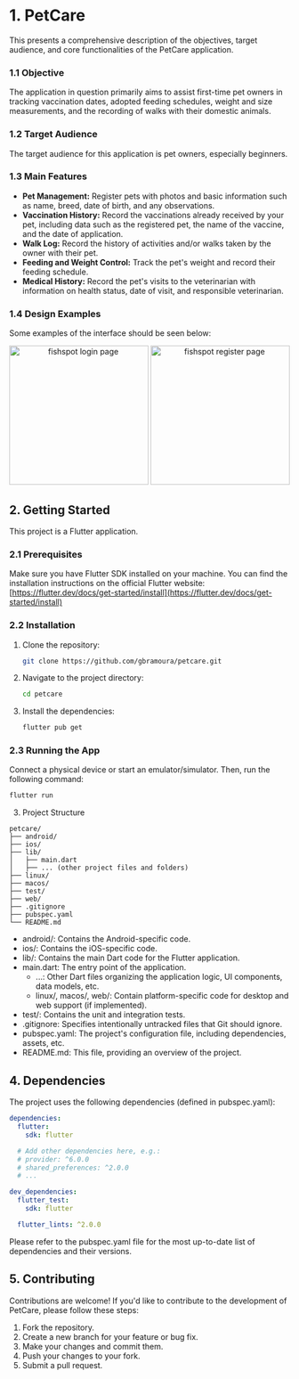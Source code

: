 # 1. PetCare

This presents a comprehensive description of the objectives, target audience, and core functionalities of the PetCare application.

### 1.1 Objective

The application in question primarily aims to assist first-time pet owners in tracking vaccination dates, adopted feeding schedules, weight and size measurements, and the recording of walks with their domestic animals.

### 1.2 Target Audience

The target audience for this application is pet owners, especially beginners.

### 1.3 Main Features

- **Pet Management:** Register pets with photos and basic information such as name, breed, date of birth, and any observations.
- **Vaccination History:** Record the vaccinations already received by your pet, including data such as the registered pet, the name of the vaccine, and the date of application.
- **Walk Log:** Record the history of activities and/or walks taken by the owner with their pet.
- **Feeding and Weight Control:** Track the pet's weight and record their feeding schedule.
- **Medical History:** Record the pet's visits to the veterinarian with information on health status, date of visit, and responsible veterinarian.


### 1.4 Design Examples

Some examples of the interface should be seen below:

<div align=center>
  <img src="https://github.com/user-attachments/assets/82d86eca-ab24-401d-9428-27b76755a72c" alt="fishspot login page" style="width:250px;"/>
  <img src="https://github.com/user-attachments/assets/b861e865-c670-4bc2-96da-15009aeea472" alt="fishspot register page" style="width:250px;"/>
</div>

## 2. Getting Started

This project is a Flutter application.

### 2.1 Prerequisites

Make sure you have Flutter SDK installed on your machine. You can find the installation instructions on the official Flutter website: [https://flutter.dev/docs/get-started/install](https://flutter.dev/docs/get-started/install)

### 2.2 Installation

1.  Clone the repository:
    ```bash
    git clone https://github.com/gbramoura/petcare.git
    ```
2.  Navigate to the project directory:
    ```bash
    cd petcare
    ```
3.  Install the dependencies:
    ```bash
    flutter pub get
    ```

### 2.3 Running the App

Connect a physical device or start an emulator/simulator. Then, run the following command:

```bash
flutter run
```

3. Project Structure

```
petcare/
├── android/
├── ios/
├── lib/
│   ├── main.dart
│   ├── ... (other project files and folders)
├── linux/
├── macos/
├── test/
├── web/
├── .gitignore
├── pubspec.yaml
└── README.md
```

- android/: Contains the Android-specific code.
- ios/: Contains the iOS-specific code.
- lib/: Contains the main Dart code for the Flutter application.
- main.dart: The entry point of the application.
  - ...: Other Dart files organizing the application logic, UI components, data models, etc.
  - linux/, macos/, web/: Contain platform-specific code for desktop and web support (if implemented).
- test/: Contains the unit and integration tests.
- .gitignore: Specifies intentionally untracked files that Git should ignore.
- pubspec.yaml: The project's configuration file, including dependencies, assets, etc.
- README.md: This file, providing an overview of the project.

## 4. Dependencies

The project uses the following dependencies (defined in pubspec.yaml):

```yaml
dependencies:
  flutter:
    sdk: flutter

  # Add other dependencies here, e.g.:
  # provider: ^6.0.0
  # shared_preferences: ^2.0.0
  # ...

dev_dependencies:
  flutter_test:
    sdk: flutter

  flutter_lints: ^2.0.0
```

Please refer to the pubspec.yaml file for the most up-to-date list of dependencies and their versions.

## 5. Contributing

Contributions are welcome! If you'd like to contribute to the development of PetCare, please follow these steps:

1. Fork the repository.
2. Create a new branch for your feature or bug fix.
3. Make your changes and commit them.
4. Push your changes to your fork.
5. Submit a pull request.

